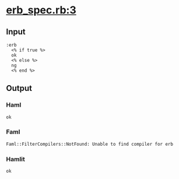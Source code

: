 # [erb\_spec.rb:3](/spec/hamlit/filters/erb_spec.rb#L3)
## Input
```haml
:erb
  <% if true %>
  ok
  <% else %>
  ng
  <% end %>

```

## Output
### Haml
```html
ok


```

### Faml
```html
Faml::FilterCompilers::NotFound: Unable to find compiler for erb
```

### Hamlit
```html
ok

```

